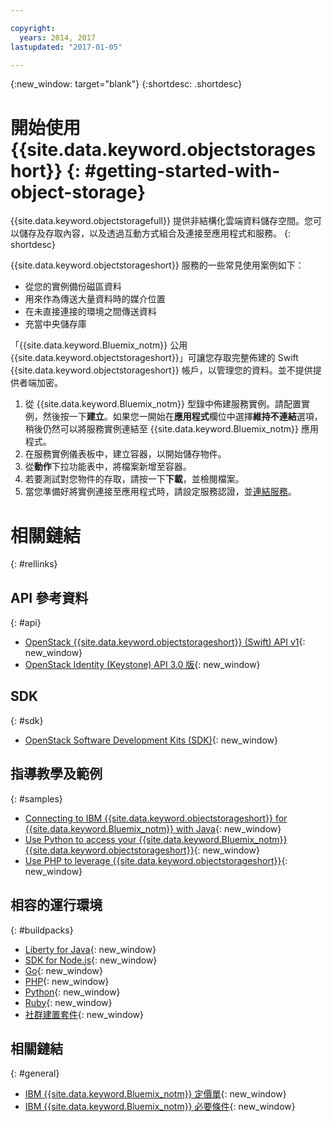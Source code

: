 ```yaml
---

copyright:
  years: 2014, 2017
lastupdated: "2017-01-05"

---
```

{:new_window: target="blank"}
{:shortdesc: .shortdesc}



# 開始使用 {{site.data.keyword.objectstorageshort}}  {: #getting-started-with-object-storage}


{{site.data.keyword.objectstoragefull}} 提供非結構化雲端資料儲存空間。您可以儲存及存取內容，以及透過互動方式組合及連接至應用程式和服務。
{: shortdesc}

{{site.data.keyword.objectstorageshort}} 服務的一些常見使用案例如下：

* 從您的實例備份磁區資料
* 用來作為傳送大量資料時的媒介位置
* 在未直接連接的環境之間傳送資料
* 充當中央儲存庫


「{{site.data.keyword.Bluemix_notm}} 公用 {{site.data.keyword.objectstorageshort}}」可讓您存取完整佈建的 Swift {{site.data.keyword.objectstorageshort}} 帳戶，以管理您的資料。並不提供提供者端加密。


1.	從 {{site.data.keyword.Bluemix_notm}} 型錄中佈建服務實例。請配置實例，然後按一下**建立**。如果您一開始在**應用程式**欄位中選擇**維持不連結**選項，稍後仍然可以將服務實例連結至 {{site.data.keyword.Bluemix_notm}} 應用程式。
2. 在服務實例儀表板中，建立容器，以開始儲存物件。
3. 從**動作**下拉功能表中，將檔案新增至容器。
4. 若要測試對您物件的存取，請按一下**下載**，並檢閱檔案。
5. 當您準備好將實例連接至應用程式時，請設定服務認證，並[連結服務](/docs/services/reqnsi.html#add_service)。



# 相關鏈結
{: #rellinks}

## API 參考資料 
{: #api}
* [OpenStack {{site.data.keyword.objectstorageshort}} (Swift) API v1](http://developer.openstack.org/api-ref-objectstorage-v1.html){: new_window}
* [OpenStack Identity (Keystone) API 3.0 版](http://developer.openstack.org/api-ref-identity-v3.html){: new_window}

## SDK 
{: #sdk}
* [OpenStack Software Development Kits (SDK)](https://wiki.openstack.org/wiki/SDKs){: new_window}

## 指導教學及範例 
{: #samples}
* [Connecting to IBM {{site.data.keyword.objectstorageshort}} for {{site.data.keyword.Bluemix_notm}} with Java](https://developer.ibm.com/recipes/tutorials/connecting-to-ibm-object-storage-for-bluemix-with-java/){: new_window}
* [Use Python to access your {{site.data.keyword.Bluemix_notm}} {{site.data.keyword.objectstorageshort}}](https://developer.ibm.com/recipes/tutorials/use-python-to-access-your-bluemix-object-storage/){: new_window}
* [Use PHP to leverage {{site.data.keyword.objectstorageshort}}](https://developer.ibm.com/recipes/tutorials/use-php-to-leverage-object-storage-for-bluemix/){: new_window}

## 相容的運行環境
{: #buildpacks}
* [Liberty for Java](https://www.ng.bluemix.net/docs/runtimes/liberty/index.html){: new_window}
* [SDK for Node.js](https://www.ng.bluemix.net/docs/runtimes/nodejs/index.html){: new_window}
* [Go](https://www.ng.bluemix.net/docs/runtimes/go/index.html){: new_window}
* [PHP](https://www.ng.bluemix.net/docs/runtimes/php/index.html){: new_window}
* [Python](https://www.ng.bluemix.net/docs/runtimes/python/index.html){: new_window}
* [Ruby](https://www.ng.bluemix.net/docs/runtimes/ruby/index.html){: new_window}
* [社群建置套件](https://www.ng.bluemix.net/docs/starters/byob.html){: new_window}


## 相關鏈結
{: #general}
* [IBM {{site.data.keyword.Bluemix_notm}} 定價單](https://www.ng.bluemix.net/#/pricing){: new_window}
* [IBM {{site.data.keyword.Bluemix_notm}} 必要條件](https://developer.ibm.com/bluemix/support/#prereqs){: new_window}
